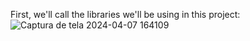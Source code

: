 First, we'll call the libraries we'll be using in this project:
![Captura de tela 2024-04-07 164109](https://github.com/Homerlucas/Presidents-Heights/assets/113539596/34f94be2-2976-4dd2-bef2-cc6f291616f1)
